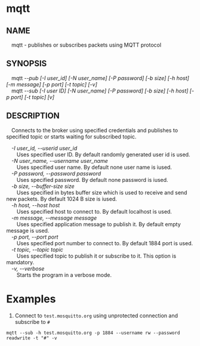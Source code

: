 # mqtt
## NAME
&emsp;mqtt - publishes or subscribes packets using MQTT protocol
## SYNOPSIS
&emsp;mqtt _--pub [-I user_id] [-N user_name] [-P password] [-b size] [-h host] [-m message] [-p port] [-t topic] [-v]_  
&emsp;mqtt _--sub [-I user ID] [-N user_name] [-P password] [-b size] [-h host] [-p port] [-t topic] [v]_  
## DESCRIPTION
&emsp;Connects to the broker using specified credentials and publishes to specified topic or starts waiting for subscribed topic.

&emsp;_-I user_id, --userid user_id_  
&emsp;&emsp;Uses specified user ID. By default randomly generated user id is used.  
&emsp;_-N user_name, --username user_name_  
&emsp;&emsp;Uses specified user name. By default none user name is iused.  
&emsp;_-P password, --password password_  
&emsp;&emsp;Uses specified password. By default none password is iused.  
&emsp;_-b size, --buffer-size size_  
&emsp;&emsp;Uses specified in bytes buffer size which is used to receive and send new packets. By default 1024 B size is iused.  
&emsp;_-h host, --host host_  
&emsp;&emsp;Uses specified host to connect to. By default localhost is used.  
&emsp;_-m message, --message message_  
&emsp;&emsp;Uses specified application message to publish it. By default empty message is used.  
&emsp;_-p port, --port port_  
&emsp;&emsp;Uses specified port number to connect to. By default 1884 port is used.  
&emsp;_-t topic, --topic topic_  
&emsp;&emsp;Uses specified topic to publish it or subscribe to it. This option is mandatory.  
&emsp;_-v, --verbose_  
&emsp;&emsp;Starts the program in a verbose mode.  
# Examples
1. Connect to `test.mosquitto.org` using unprotected connection and subscribe to `#`
```
mqtt --sub -h test.mosquitto.org -p 1884 --username rw --password readwrite -t "#" -v
```

